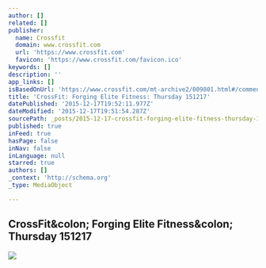 ```yaml
---
author: []
related: []
publisher:
  name: Crossfit
  domain: www.crossfit.com
  url: 'https://www.crossfit.com'
  favicon: 'https://www.crossfit.com/favicon.ico'
keywords: []
description: ''
app_links: []
isBasedOnUrl: 'https://www.crossfit.com/mt-archive2/009801.html#/comments'
title: 'CrossFit: Forging Elite Fitness: Thursday 151217'
datePublished: '2015-12-17T19:52:11.977Z'
dateModified: '2015-12-17T19:51:54.287Z'
sourcePath: _posts/2015-12-17-crossfit-forging-elite-fitness-thursday-151217.md
published: true
inFeed: true
hasPage: false
inNav: false
inLanguage: null
starred: true
authors: []
_context: 'http://schema.org'
_type: MediaObject

---
```

<article style=""><h1>CrossFit&amp;colon; Forging Elite Fitness&amp;colon; Thursday 151217</h1><p></p><img src="http://www.crossfit.com/mt-archive2/c4414186b70d5c8_691689_th.jpeg" /></article>